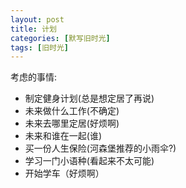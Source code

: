 ```yaml
---
layout: post
title: 计划
categories: [默写旧时光]
tags: [旧时光]
---
```


考虑的事情:

- 制定健身计划(总是想定居了再说)   
- 未来做什么工作(不确定)   
- 未来去哪里定居(好烦啊)   
- 未来和谁在一起(谁)     
- 买一份人生保险(河森堡推荐的小雨伞?)   
- 学习一门小语种(看起来不太可能)  
- 开始学车（好烦啊）  

